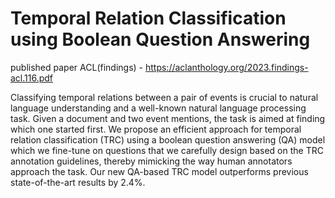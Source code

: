 # Temporal Relation Classification using Boolean Question Answering
published paper ACL(findings) - https://aclanthology.org/2023.findings-acl.116.pdf

Classifying temporal relations between a pair of events is crucial to natural language understanding and a well-known natural language processing task. Given a document and two event mentions, the task is aimed at finding which one started first. We propose an efficient approach for temporal relation classification (TRC) using a boolean question answering (QA) model which we fine-tune on questions that we carefully design based on the TRC annotation guidelines, thereby mimicking the way human annotators approach the task. Our new QA-based TRC model outperforms previous state-of-the-art results by 2.4%.
